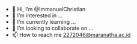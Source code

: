 - 👋 Hi, I’m @ImmanuelChristian
- 👀 I’m interested in ...
- 🌱 I’m currently learning ...
- 💞️ I’m looking to collaborate on ...
- 📫 How to reach me 2272046@maranatha.ac.id

<!---
Sacramental12/Sacramental12 is a ✨ special ✨ repository because its `README.md` (this file) appears on your GitHub profile.
You can click the Preview link to take a look at your changes.
--->
